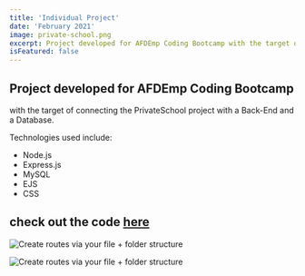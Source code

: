 ```yaml
---
title: 'Individual Project'
date: 'February 2021'
image: private-school.png
excerpt: Project developed for AFDEmp Coding Bootcamp with the target of connecting the PrivateSchool project with a Back-End and a Database. Developed using Express.js and MySQL.
isFeatured: false
---
```


## Project developed for AFDEmp Coding Bootcamp

with the target of connecting the PrivateSchool project with a Back-End and a Database. 

Technologies used include: 
- Node.js 
- Express.js
- MySQL
- EJS
- CSS

## check out the code [here](https://github.com/anastasiakounoupi/IndividualProject)
 


![Create routes via your file + folder structure](private-school-student.png)

![Create routes via your file + folder structure](private-school-ascou.png)